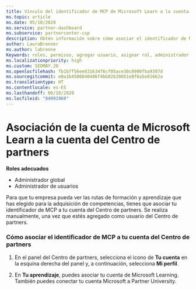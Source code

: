 ```yaml
---
title: Vínculo del identificador de MCP de Microsoft Learn a la cuenta del Centro de partners
ms.topic: article
ms.date: 05/18/2020
ms.service: partner-dashboard
ms.subservice: partnercenter-csp
description: Obtén información sobre cómo asociar el identificador de MCP a tu cuenta del Centro de partners para que tu empresa pueda ver las rutas de formación y aprendizaje que has elegido para la adquisición de competencias.
author: LauraBrenner
ms.author: labrenne
Keywords: roles, permisos, agregar usuario, asignar rol, administrador, agente, ID de MCP, Microsoft Learn
ms.localizationpriority: high
ms.custom: SEOMAY.20
ms.openlocfilehash: fb1b7f56ee831634f6cf05ace30c0900fba9397d
ms.sourcegitcommit: e0a1b4506840486f4bb82620051e0f6a5e81662a
ms.translationtype: HT
ms.contentlocale: es-ES
ms.lasthandoff: 06/18/2020
ms.locfileid: "84991960"
---
```

# <a name="associate-your-microsoft-learn-account-to-your-partner-center-account"></a>Asociación de la cuenta de Microsoft Learn a la cuenta del Centro de partners

**Roles adecuados**

- Administrador global
- Administrador de usuarios

Para que tu empresa pueda ver las rutas de formación y aprendizaje que has elegido para la adquisición de competencias, tienes que asociar tu identificador de MCP a tu cuenta del Centro de partners. Se realiza manualmente, una vez que estés agregado como usuario del Centro de partners.

### <a name="how-to-associate-your-mcp-id-to-your-partner-center-account"></a>Cómo asociar el identificador de MCP a tu cuenta del Centro de partners

1. En el panel del Centro de partners, selecciona el icono de **Tu cuenta** en la esquina derecha del panel y, a continuación, selecciona **Mi perfil**.

2. En **Tu aprendizaje**, puedes asociar tu cuenta de Microsoft Learning. También puedes conectar tu cuenta Microsoft a Partner University.
